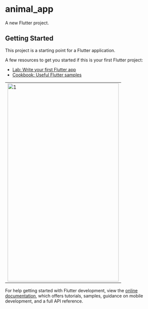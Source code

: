 # animal_app

A new Flutter project.

## Getting Started

This project is a starting point for a Flutter application.

A few resources to get you started if this is your first Flutter project:

- [Lab: Write your first Flutter app](https://docs.flutter.dev/get-started/codelab)
- [Cookbook: Useful Flutter samples](https://docs.flutter.dev/cookbook)
<table>
  <tr>
    <td> <img src="lib/gif/animal.gif"  alt="1" width = 360px height = 640px ></td>
  </tr>
</table>

For help getting started with Flutter development, view the
[online documentation](https://docs.flutter.dev/), which offers tutorials,
samples, guidance on mobile development, and a full API reference.
